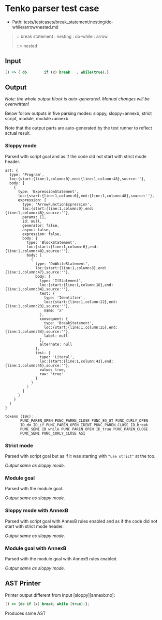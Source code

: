 # Tenko parser test case

- Path: tests/testcases/break_statement/nesting/do-while/arrow/nested.md

> :: break statement : nesting : do-while : arrow
>
> ::> nested

## Input

`````js
() => { do        if (x) break   ; while(true);}
`````

## Output

_Note: the whole output block is auto-generated. Manual changes will be overwritten!_

Below follow outputs in five parsing modes: sloppy, sloppy+annexb, strict script, module, module+annexb.

Note that the output parts are auto-generated by the test runner to reflect actual result.

### Sloppy mode

Parsed with script goal and as if the code did not start with strict mode header.

`````
ast: {
  type: 'Program',
  loc:{start:{line:1,column:0},end:{line:1,column:48},source:''},
  body: [
    {
      type: 'ExpressionStatement',
      loc:{start:{line:1,column:0},end:{line:1,column:48},source:''},
      expression: {
        type: 'ArrowFunctionExpression',
        loc:{start:{line:1,column:0},end:{line:1,column:48},source:''},
        params: [],
        id: null,
        generator: false,
        async: false,
        expression: false,
        body: {
          type: 'BlockStatement',
          loc:{start:{line:1,column:6},end:{line:1,column:48},source:''},
          body: [
            {
              type: 'DoWhileStatement',
              loc:{start:{line:1,column:8},end:{line:1,column:47},source:''},
              body: {
                type: 'IfStatement',
                loc:{start:{line:1,column:18},end:{line:1,column:34},source:''},
                test: {
                  type: 'Identifier',
                  loc:{start:{line:1,column:22},end:{line:1,column:23},source:''},
                  name: 'x'
                },
                consequent: {
                  type: 'BreakStatement',
                  loc:{start:{line:1,column:25},end:{line:1,column:34},source:''},
                  label: null
                },
                alternate: null
              },
              test: {
                type: 'Literal',
                loc:{start:{line:1,column:41},end:{line:1,column:45},source:''},
                value: true,
                raw: 'true'
              }
            }
          ]
        }
      }
    }
  ]
}

tokens (19x):
       PUNC_PAREN_OPEN PUNC_PAREN_CLOSE PUNC_EQ_GT PUNC_CURLY_OPEN
       ID_do ID_if PUNC_PAREN_OPEN IDENT PUNC_PAREN_CLOSE ID_break
       PUNC_SEMI ID_while PUNC_PAREN_OPEN ID_true PUNC_PAREN_CLOSE
       PUNC_SEMI PUNC_CURLY_CLOSE ASI
`````

### Strict mode

Parsed with script goal but as if it was starting with `"use strict"` at the top.

_Output same as sloppy mode._

### Module goal

Parsed with the module goal.

_Output same as sloppy mode._

### Sloppy mode with AnnexB

Parsed with script goal with AnnexB rules enabled and as if the code did not start with strict mode header.

_Output same as sloppy mode._

### Module goal with AnnexB

Parsed with the module goal with AnnexB rules enabled.

_Output same as sloppy mode._

## AST Printer

Printer output different from input [sloppy][annexb:no]:

````js
() => {do if (x) break; while (true);};
````

Produces same AST
